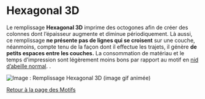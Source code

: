 # Hexagonal 3D

Le remplissage **Hexagonal 3D** imprime des octogones afin de créer des colonnes dont l’épaisseur augmente et diminue périodiquement. Là aussi, ce remplissage **ne présente pas de lignes qui se croisent** sur une couche, néanmoins, compte tenu de la façon dont il effectue les trajets, il génère **de petits espaces entre les couches.** La consommation de matériau et le temps d’impression sont légèrement moins bons par rapport au motif en [nid d’abeille normal](pattern_honeycomb.md).
.

![Image : Remplissage Hexagonal 3D (image gif animée)](images/hexagonal3D.gif)


[Retour à la page des Motifs](pattern.md)
